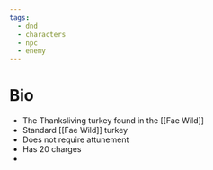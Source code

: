 ```yaml
---
tags:
  - dnd
  - characters
  - npc
  - enemy
---
```

# Bio
- The Thanksliving turkey found in the [[Fae Wild]]
- Standard [[Fae Wild]] turkey
- Does not require attunement
- Has 20 charges
- 